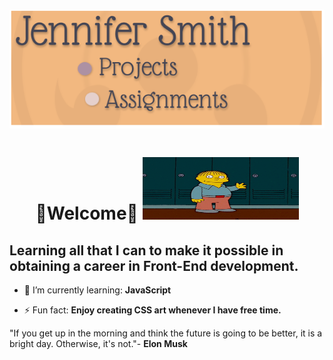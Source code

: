 # <img width="920" height="190" src='images/banner.png'/>

# <center> 🦋Welcome🦋 <img src="images/hello.gif" width="250px" height="100px"> </center>

  <h2>Learning all that I can to make it possible in obtaining a career in Front-End development.</h2>

- 🌱 I’m currently learning: **JavaScript**

- ⚡ Fun fact: **Enjoy creating CSS art whenever I have free time.**

"If you get up in the morning and think the future is going to be better, it is a bright day. Otherwise, it's not."- **Elon Musk**

<!--
**JenniferSmith007/JenniferSmith007** is a ✨ _special_ ✨ repository because its `README.md` (this file) appears on your GitHub profile.

Here are some ideas to get you started:

- 🔭 I’m currently working on ...
- 🌱 I’m currently learning ...
- 👯 I’m looking to collaborate on ...
- 🤔 I’m looking for help with ...
- 💬 Ask me about ...
- 📫 How to reach me: ...
- 😄 Pronouns: ...
- ⚡ Fun fact: ...
-->
